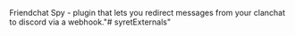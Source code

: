 Friendchat Spy - plugin that lets you redirect messages from your clanchat to discord via a webhook."# syretExternals" 
